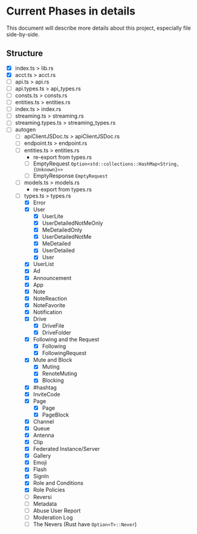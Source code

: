 # Current Phases in details
This document will describe more details about this project, especially file side-by-side.

## Structure
- [x] index.ts > lib.rs
- [x] acct.ts > acct.rs
- [ ] api.ts > api.rs
- [ ] api.types.ts > api_types.rs
- [ ] consts.ts > consts.rs
- [ ] entities.ts > entities.rs
- [ ] index.ts > index.rs
- [ ] streaming.ts > streaming.rs
- [ ] streaming.types.ts > streaming_types.rs
- [ ] autogen
  - [ ] apiClientJSDoc.ts > apiClientJSDoc.rs
  - [ ] endpoint.ts > endpoint.rs
  - [ ] entities.ts > entities.rs
    - re-export from types.rs
    - [ ] EmptyRequest `Option<std::collections::HashMap<String, {Unknown}>>`
    - [ ] EmptyResponse `EmptyRequest`
  - [ ] models.ts > models.rs
    - re-export from types.rs
  - [ ] types.ts > types.rs
    - [x] Error
    - [x] User
      - [x] UserLite
      - [x] UserDetailedNotMeOnly
      - [x] MeDetailedOnly
      - [x] UserDetailedNotMe
      - [x] MeDetailed
      - [x] UserDetailed
      - [x] User
    - [x] UserList
    - [x] Ad
    - [x] Announcement
    - [x] App
    - [x] Note
    - [x] NoteReaction
    - [x] NoteFavorite
    - [x] Notification
    - [x] Drive
      - [x] DriveFile
      - [x] DriveFolder
    - [x] Following and the Request
      - [x] Following
      - [x] FollowingRequest
    - [x] Mute and Block
      - [x] Muting
      - [x] RenoteMuting
      - [x] Blocking
    - [x] #hashtag
    - [x] InviteCode
    - [x] Page
      - [x] Page
      - [x] PageBlock
    - [x] Channel
    - [x] Queue
    - [x] Antenna
    - [x] Clip
    - [x] Federated Instance/Server
    - [x] Gallery
    - [x] Emoji
    - [x] Flash
    - [x] SignIn
    - [x] Role and Conditions
    - [x] Role Policies
    - [ ] Reversi
    - [ ] Metadata
    - [ ] Abuse User Report
    - [ ] Moderation Log
    - [ ] The Nevers (Rust have `Option<T>::Never`)